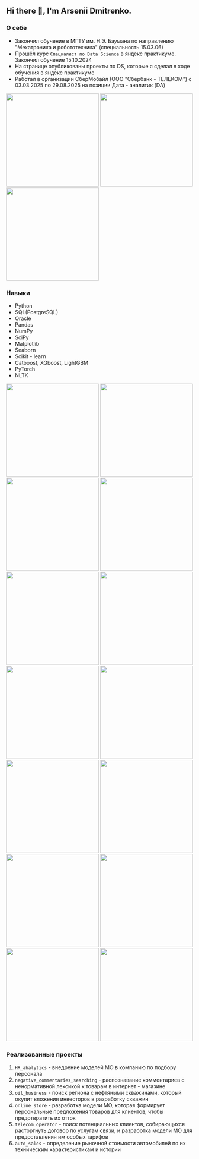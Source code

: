 ## Hi there 👋, I'm Arsenii Dmitrenko.
### О себе
- Закончил обучение в МГТУ им. Н.Э. Баумана по направлению "Мехатроника и робототехника" (специальность 15.03.06)
- Прошёл курс `Специалист по Data Science` в яндекс практикуме. Закончил обучение 15.10.2024
- На странице опубликованы проекты по DS, которые я сделал в ходе обучения в яндекс практикуме
- Работал в организации СберМобайл (ООО "Сбербанк - ТЕЛЕКОМ") с 03.03.2025 по 29.08.2025 на позиции Дата - аналитик (DA)

  
<img src = "https://github.com/DmitrenkoAD/photos/blob/main/bmstu.png" width = "250" /> <img src = "https://github.com/DmitrenkoAD/photos/blob/main/sbertelecom.jpg" width = "250"/> <img src = "https://github.com/DmitrenkoAD/photos/blob/main/yandex.jpeg" width = "250"/>

### Навыки
- Python
- SQL(PostgreSQL)
- Oracle
- Pandas
- NumPy
- SciPy
- Matplotlib
- Seaborn
- Scikit - learn
- Catboost, XGboost, LightGBM
- PyTorch
- NLTK

<img src = "https://github.com/DmitrenkoAD/photos/blob/main/python.jpg" width = "250" /> <img src = "https://github.com/DmitrenkoAD/photos/blob/main/SQL.jpg" width = "250"/> <img src = "https://github.com/DmitrenkoAD/photos/blob/main/oracle_db.png" width = "250"/>
<img src = "https://github.com/DmitrenkoAD/photos/blob/main/pandas.png" width = "250" /> <img src = "https://github.com/DmitrenkoAD/photos/blob/main/numpy.png" width = "250" /> <img src = "https://github.com/DmitrenkoAD/photos/blob/main/scipy.png" width = "250" />
<img src = "https://github.com/DmitrenkoAD/photos/blob/main/matplotlib.png" width = "250" /> <img src = "https://github.com/DmitrenkoAD/photos/blob/main/seaborn.png" width = "250" /> <img src = "https://github.com/DmitrenkoAD/photos/blob/main/scikit_learn.png" width = "250" />
<img src = "https://github.com/DmitrenkoAD/photos/blob/main/catboost.png" width = "250" /> <img src = "https://github.com/DmitrenkoAD/photos/blob/main/xgboost.png" width = "250" /> <img src = "https://github.com/DmitrenkoAD/photos/blob/main/lightgbm.png" width = "250" />
<img src = "https://github.com/DmitrenkoAD/photos/blob/main/pytorch.png" width = "250" /> <img src = "https://github.com/DmitrenkoAD/photos/blob/main/nltk.png" width = "250" />

### Реализованные проекты

1. `HR_ahalytics` - внедрение моделей МО в компанию по подбору персонала
2. `negative_commentaries_searching` - распознавание комментариев с ненормативной лексикой к товарам в интернет - магазине
3. `oil_business` - поиск региона с нефтяными скважинами, который окупит вложения инвесторов в разработку скважин
4. `online_store` - разработка модели МО, которая формирует персональные предложения товаров для клиентов, чтобы предотвратить их отток
5. `telecom_operator` - поиск потенциальных клиентов, собирающихся расторгнуть договор по услугам связи, и разработка модели МО для предоставления им особых тарифов
6. `auto_sales` - определение рыночной стоимости автомобилей по их техническим характеристикам и истории
